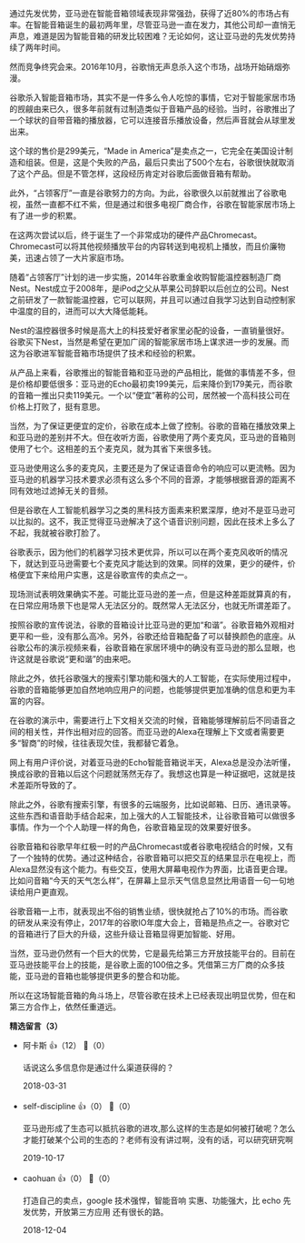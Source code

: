 通过先发优势，亚马逊在智能音箱领域表现非常强劲，获得了近80%的市场占有率。在智能音箱诞生的最初两年里，尽管亚马逊一直在发力，其他公司却一直悄无声息，难道是因为智能音箱的研发比较困难？无论如何，这让亚马逊的先发优势持续了两年时间。

然而竞争终究会来。2016年10月，谷歌悄无声息杀入这个市场，战场开始硝烟弥漫。

谷歌杀入智能音箱市场，其实不是一件多么令人吃惊的事情，它对于智能家居市场的觊觎由来已久，很多年前就有过制造类似于音箱产品的经验。当时，谷歌推出了一个球状的自带音箱的播放器，它可以连接音乐播放设备，然后声音就会从球里发出来。

这个球的售价是299美元，“Made in America”是卖点之一，它完全在美国设计制造和组装。但是，这是个失败的产品，最后只卖出了500个左右，谷歌很快就取消了这个产品。但是不管怎样，这段经历肯定对谷歌后面做音箱有帮助。

此外，“占领客厅”一直是谷歌努力的方向。为此，谷歌很久以前就推出了谷歌电视，虽然一直都不红不紫，但是通过和很多电视厂商合作，谷歌在智能家居市场上有了进一步的积累。

在这两次尝试以后，终于诞生了一个非常成功的硬件产品Chromecast。Chromecast可以将其他视频播放平台的内容转送到电视机上播放，而且价廉物美，迅速占领了一大片家庭市场。

随着“占领客厅”计划的进一步实施，2014年谷歌重金收购智能温控器制造厂商Nest。Nest成立于2008年，是iPod之父从苹果公司辞职以后创立的公司。Nest之前研发了一款智能温控器，它可以联网，并且可以通过自我学习达到自动控制家中温度的目的，进而可以大大降低能耗。

Nest的温控器很多时候是高大上的科技爱好者家里必配的设备，一直销量很好。谷歌买下Nest，当然是希望在更加广阔的智能家居市场上谋求进一步的发展。而这为谷歌进军智能音箱市场提供了技术和经验的积累。

从产品上来看，谷歌推出的智能音箱和亚马逊的产品相比，能做的事情差不多，但是价格却要低很多：亚马逊的Echo最初卖199美元，后来降价到179美元，而谷歌的音箱一推出只卖119美元。一个以“便宜”著称的公司，居然被一个高科技公司在价格上打败了，挺有意思。

当然，为了保证更便宜的定价，谷歌在成本上做了控制。谷歌的音箱在播放效果上和亚马逊的差别并不大。但在收听方面，谷歌使用了两个麦克风，亚马逊的音箱则使用了七个。这相差的五个麦克风，就为其省下来很多钱。

亚马逊使用这么多的麦克风，主要还是为了保证语音命令的响应可以更流畅。因为亚马逊的机器学习技术要求必须有这么多个不同的音源，才能够根据音源的距离不同有效地过滤掉无关的音频。

但是谷歌在人工智能机器学习之类的黑科技方面素来积累深厚，绝对不是亚马逊可以比拟的。这不，我正觉得亚马逊解决了这个语音识别问题，因此在技术上多么了不起，我就被谷歌打脸了。

谷歌表示，因为他们的机器学习技术更优异，所以可以在两个麦克风收听的情况下，就达到亚马逊需要七个麦克风才能达到的效果。同样的效果，更少的硬件，价格便宜下来给用户实惠，这是谷歌宣传的卖点之一。

现场测试表明效果确实不差。可能比亚马逊的差一点，但是这种差距就算真的有，在日常应用场景下也是常人无法区分的。既然常人无法区分，也就无所谓差距了。

按照谷歌的宣传说法，谷歌的音箱设计比亚马逊的更加“和谐”。谷歌音箱外观相对更平和一些，没有那么高冷。另外，谷歌还给音箱配备了可以替换颜色的底座。从谷歌公布的演示视频来看，谷歌音箱在家居环境中的确没有亚马逊的那么显眼，也许这就是谷歌说“更和谐”的由来吧。

除此之外，依托谷歌强大的搜索引擎功能和强大的人工智能，在实际使用过程中，谷歌的音箱能够更加自然地响应用户的问题，也能够提供更加准确的信息和更为丰富的内容。

在谷歌的演示中，需要进行上下文相关交流的时候，音箱能够理解前后不同语音之间的相关性，并作出相对应的回答。而亚马逊的Alexa在理解上下文或者需要更多“智商”的时候，往往表现欠佳，我都替它着急。

网上有用户评价说，对着亚马逊的Echo智能音箱说半天，Alexa总是没办法听懂，换成谷歌的音箱以后这个问题就荡然无存了。我想这也算是一种证据吧，这就是技术差距所导致的了。

除此之外，谷歌有搜索引擎，有很多的云端服务，比如说邮箱、日历、通讯录等。这些东西和语音助手结合起来，加上强大的人工智能技术，让谷歌音箱可以做很多事情。作为一个个人助理一样的角色，谷歌音箱呈现的效果要好很多。

谷歌音箱和谷歌早年红极一时的产品Chromecast或者谷歌电视结合的时候，又有了一个独特的优势。通过这种结合，谷歌音箱可以把交互的结果显示在电视上，而Alexa显然没有这个能力。有些交互，使用大屏幕电视作为界面，比语音更合理。比如问音箱“今天的天气怎么样”，在屏幕上显示天气信息显然比用语音一句一句地读给用户更直观。

谷歌音箱一上市，就表现出不俗的销售业绩，很快就抢占了10%的市场。而谷歌的研发从来没有停止，2017年的谷歌IO年度大会上，音箱是热点之一。谷歌对它的音箱进行了巨大的升级，这些升级让音箱显得更加智能、好用。

当然，亚马逊仍然有一个巨大的优势，它是最先给第三方开放技能平台的。目前在亚马逊技能平台上的技能，是谷歌上面的100倍之多。凭借第三方厂商的众多技能，亚马逊的音箱也能够提供更多的整合和功能。

所以在这场智能音箱的角斗场上，尽管谷歌在技术上已经表现出明显优势，但在和第三方合作上，依然任重道远。
<div><strong>精选留言（3）</strong></div><ul>
<li><span>阿卡斯</span> 👍（12） 💬（0）<p>话说这么多信息你是通过什么渠道获得的？</p>2018-03-31</li><br/><li><span>self-discipline</span> 👍（0） 💬（0）<p>亚马逊形成了生态可以抵抗谷歌的进攻,那么这样的生态是如何被打破呢？怎么才能打破某个公司的生态的？老师有没有讲过啊，没有的话，可以研究研究啊</p>2019-10-17</li><br/><li><span>caohuan</span> 👍（0） 💬（0）<p>打造自己的卖点，google 技术强悍，智能音响 实惠、功能强大，比 echo 先发优势，开放第三方应用 还有很长的路。</p>2018-12-04</li><br/>
</ul>